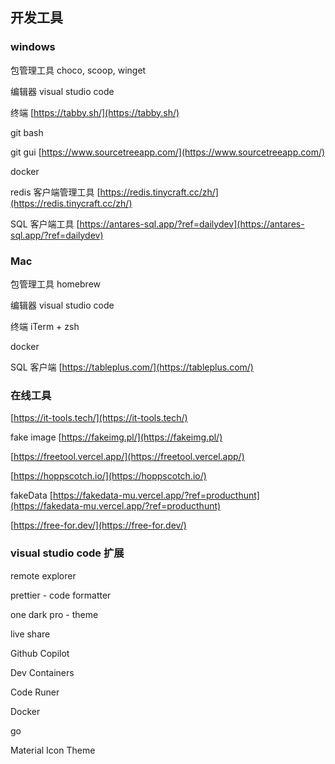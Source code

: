 ## 开发工具

### windows

包管理工具 choco, scoop, winget

编辑器 visual studio code

终端 [https://tabby.sh/](https://tabby.sh/)

git bash

git gui [https://www.sourcetreeapp.com/](https://www.sourcetreeapp.com/)

docker

redis 客户端管理工具 [https://redis.tinycraft.cc/zh/](https://redis.tinycraft.cc/zh/)

SQL 客户端工具 [https://antares-sql.app/?ref=dailydev](https://antares-sql.app/?ref=dailydev)

### Mac

包管理工具 homebrew

编辑器 visual studio code

终端 iTerm + zsh

docker

SQL 客户端 [https://tableplus.com/](https://tableplus.com/)

### 在线工具

[https://it-tools.tech/](https://it-tools.tech/)

fake image [https://fakeimg.pl/](https://fakeimg.pl/)

[https://freetool.vercel.app/](https://freetool.vercel.app/)

[https://hoppscotch.io/](https://hoppscotch.io/)

fakeData [https://fakedata-mu.vercel.app/?ref=producthunt](https://fakedata-mu.vercel.app/?ref=producthunt)

[https://free-for.dev/](https://free-for.dev/)

### visual studio code 扩展

remote explorer

prettier - code formatter

one dark pro - theme

live share

Github Copilot

Dev Containers

Code Runer

Docker

go

Material Icon Theme
